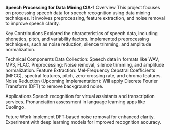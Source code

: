 **Speech Processing for Data Mining CIA-1**
Overview
This project focuses on processing speech data for speech recognition using data mining techniques. It involves preprocessing, feature extraction, and noise removal to improve speech clarity.

Key Contributions
Explored the characteristics of speech data, including phonetics, pitch, and variability factors.
Implemented preprocessing techniques, such as noise reduction, silence trimming, and amplitude normalization.

Technical Components
Data Collection: Speech data in formats like WAV, MP3, FLAC.
Preprocessing: Noise removal, silence trimming, and amplitude normalization.
Feature Extraction: Mel-Frequency Cepstral Coefficients (MFCC), spectral features, pitch, zero-crossing rate, and chroma features.
Noise Reduction (Upcoming Implementation): Will apply Discrete Fourier Transform (DFT) to remove background noise.

Applications
Speech recognition for virtual assistants and transcription services.
Pronunciation assessment in language learning apps like Duolingo.

Future Work
Implement DFT-based noise removal for enhanced clarity.
Experiment with deep learning models for improved recognition accuracy.
